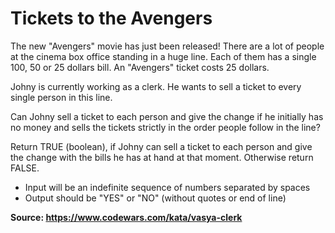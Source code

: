 # Tickets to the Avengers
The new "Avengers" movie has just been released! There are a lot of people at the cinema box office standing in a huge line. Each of them has a single 100, 50 or 25 dollars bill. An "Avengers" ticket costs 25 dollars.

Johny is currently working as a clerk. He wants to sell a ticket to every single person in this line.

Can Johny sell a ticket to each person and give the change if he initially has no money and sells the tickets strictly in the order people follow in the line?

Return TRUE (boolean), if Johny can sell a ticket to each person and give the change with the bills he has at hand at that moment. Otherwise return FALSE.

* Input will be an indefinite sequence of numbers separated by spaces
* Output should be "YES" or "NO" (without quotes or end of line) 

**Source: https://www.codewars.com/kata/vasya-clerk**
